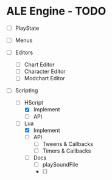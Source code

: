 # ALE Engine - TODO

- [ ] PlayState

- [ ] Menus

- [ ] Editors
    - [ ] Chart Editor
    - [ ] Character Editor
    - [ ] Modchart Editor

- [ ] Scripting
    - [ ] HScript
        - [x] Implement
        - [ ] API
    - [ ] Lua
        - [x] Implement
        - [ ] API
            - [ ] Tweens & Callbacks
            - [ ] Timers & Callbacks
        - [ ] Docs
            - [ ] playSoundFile
            - [ ] 